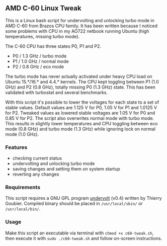 ## AMD C-60 Linux Tweak
This is a Linux bash script for undervolting and unlocking turbo mode in AMD C-60 from Brazos CPU family. It has been written because I noticed some problems with CPU in my AO722 netbook running Ubuntu (high temperatures, missing turbo mode).

The C-60 CPU has three states P0, P1 and P2.
* P0 / 1.3 GHz / turbo mode
* P1 / 1.0 GHz / normal mode
* P2 / 0.8 GHz / eco mode

The turbo mode has never actually activated under heavy CPU load on Ubuntu 15.\*/16.* and 4.4.* kernels. The CPU kept toggling between P1 (1.0 GHz) and P2 (0.8 GHz), totally missing P0 (1.3 GHz) state. This has been validated with turbostat and several benchmarks.

With this script it's possible to lower the voltages for each state to a set of stable values. Default values are 1.125 V for P0, 1.05 V for P1 and 1.0125 V for P2. Tweaked values as lowered stable voltages are 1.05 V for P0 and 0.85 V for P2. The script also overwrites normal mode with turbo mode. This results in slightly lower temperatures and CPU toggling between eco mode (0.8 GHz) and turbo mode (1.3 GHz) while ignoring lock on normal mode (1.0 GHz).

### Features
* checking current status
* undervolting and unlocking turbo mode
* saving changes and setting them on system startup
* reverting any changes

### Requirements
This script requires a GNU GPL program [undervolt](https://sourceforge.net/projects/undervolt/) (v0.4) written by Thierry Goubier. Compiled binary should be placed in `/usr/local/sbin/` or `/usr/local/bin/`.

### Usage
Make this script an executable via terminal with `chmod +x c60-tweak.sh`, then execute it with `sudo ./c60-tweak.sh` and follow on-screen instructions.
